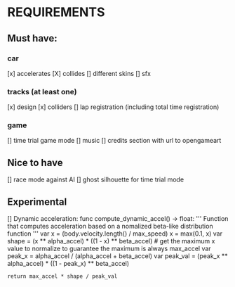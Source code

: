 # REQUIREMENTS

## Must have:
### car
[x] accelerates
[X] collides
[] different skins
[] sfx
### tracks (at least one)
[x] design
[x] colliders
[] lap registration (including total time registration)
### game
[] time trial game mode
[] music
[] credits section with url to opengameart

## Nice to have
[] race mode against AI
[] ghost silhouette for time trial mode

## Experimental
[] Dynamic acceleration:
	func compute_dynamic_accel() -> float:
	'''
	Function that computes acceleration based on a nomalized beta-like
	distribution function
	'''
	var x = (body.velocity.length() / max_speed)
	x = max(0.1, x)
	var shape = (x ** alpha_accel) * ((1 - x) ** beta_accel)
	# get the maximum x value to normalize to guarantee the maximum is always max_accel
	var peak_x = alpha_accel / (alpha_accel + beta_accel)
	var peak_val = (peak_x ** alpha_accel) * ((1 - peak_x) ** beta_accel)
	
	return max_accel * shape / peak_val
	
